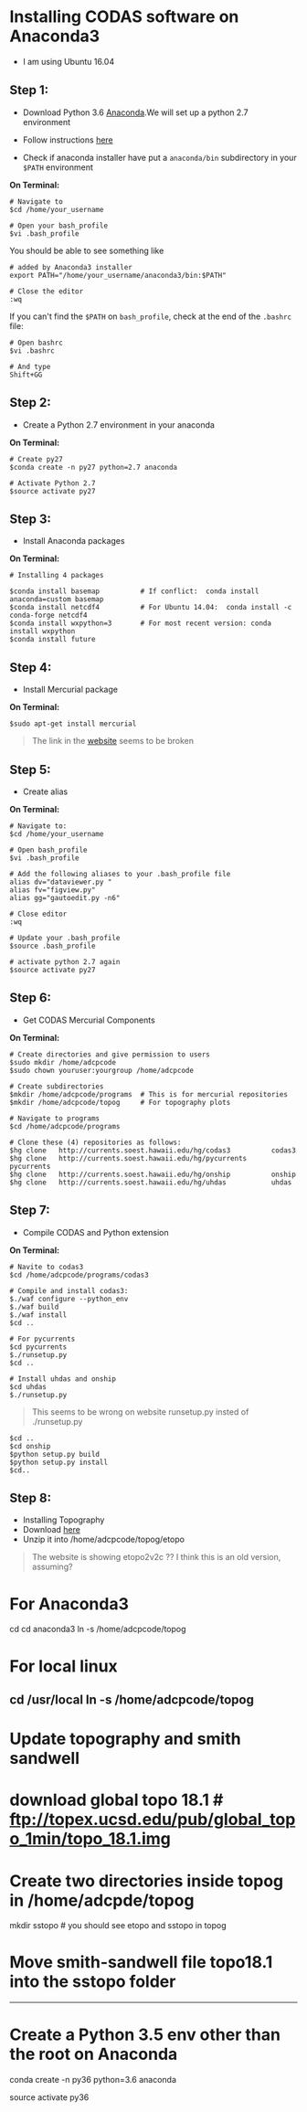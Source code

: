 # Installing CODAS software on Anaconda3
- I am using Ubuntu 16.04


## Step 1:
- Download Python 3.6 [Anaconda](https://www.anaconda.com/download/#linux).We will set up a python 2.7 environment

- Follow instructions [here]( https://docs.anaconda.com/anaconda/install/linux)

- Check if anaconda installer have put a ``anaconda/bin`` subdirectory in your ``$PATH`` environment

**On Terminal:**
```
# Navigate to
$cd /home/your_username  

# Open your bash_profile
$vi .bash_profile
```
You should be able to see something like

```
# added by Anaconda3 installer
export PATH="/home/your_username/anaconda3/bin:$PATH"

# Close the editor
:wq
```

If you can't find the ``$PATH`` on ``bash_profile``, check at the end of the ``.bashrc`` file:

```
# Open bashrc
$vi .bashrc

# And type
Shift+GG
```

## Step 2:
- Create a Python 2.7 environment in your anaconda

**On Terminal:**
```
# Create py27
$conda create -n py27 python=2.7 anaconda

# Activate Python 2.7
$source activate py27
```

## Step 3:
- Install Anaconda packages 

**On Terminal:**
```
# Installing 4 packages

$conda install basemap          # If conflict:  conda install anaconda=custom basemap 
$conda install netcdf4          # For Ubuntu 14.04:  conda install -c conda-forge netcdf4   
$conda install wxpython=3       # For most recent version: conda install wxpython
$conda install future
```
## Step 4:

- Install Mercurial package 

**On Terminal:**
```
$sudo apt-get install mercurial
```
> The link in the [website]( https://currents.soest.hawaii.edu/docs/adcp_doc/codas_setup/anaconda_install/index.html) seems to be broken


## Step 5:

- Create alias

**On Terminal:**
```
# Navigate to:
$cd /home/your_username

# Open bash_profile
$vi .bash_profile

# Add the following aliases to your .bash_profile file
alias dv="dataviewer.py "
alias fv="figview.py"
alias gg="gautoedit.py -n6"

# Close editor
:wq

# Update your .bash_profile
$source .bash_profile

# activate python 2.7 again
$source activate py27 
```

## Step 6:
- Get CODAS Mercurial Components

**On Terminal:**
```
# Create directories and give permission to users
$sudo mkdir /home/adcpcode
$sudo chown youruser:yourgroup /home/adcpcode

# Create subdirectories
$mkdir /home/adcpcode/programs  # This is for mercurial repositories
$mkdir /home/adcpcode/topog     # For topography plots 

# Navigate to programs
$cd /home/adcpcode/programs

# Clone these (4) repositories as follows:
$hg clone   http://currents.soest.hawaii.edu/hg/codas3          codas3
$hg clone   http://currents.soest.hawaii.edu/hg/pycurrents      pycurrents
$hg clone   http://currents.soest.hawaii.edu/hg/onship          onship
$hg clone   http://currents.soest.hawaii.edu/hg/uhdas           uhdas
```
## Step 7:
- Compile CODAS and Python extension

**On Terminal:**
```
# Navite to codas3
$cd /home/adcpcode/programs/codas3

# Compile and install codas3:
$./waf configure --python_env
$./waf build
$./waf install
$cd ..

# For pycurrents
$cd pycurrents
$./runsetup.py
$cd ..

# Install uhdas and onship
$cd uhdas 
$./runsetup.py    
```
> This seems to be wrong on website runsetup.py insted of ./runsetup.py

```
$cd ..
$cd onship
$python setup.py build
$python setup.py install
$cd..
```

## Step 8:
- Installing Topography
- Download [here](ftp://currents.soest.hawaii.edu/pub/outgoing/etopo1_for_pycurrents.zip)
- Unzip it into /home/adcpcode/topog/etopo
> The website is showing etopo2v2c ?? I think this is an old version, assuming?



# For Anaconda3
cd
cd anaconda3
ln -s /home/adcpcode/topog 

# For local linux
cd /usr/local
ln -s /home/adcpcode/topog
------------------------------------------------
# Update topography and smith sandwell
# download global topo 18.1 # ftp://topex.ucsd.edu/pub/global_topo_1min/topo_18.1.img 
# Create two directories inside topog in /home/adcpde/topog
mkdir sstopo # you should see etopo and sstopo in topog

# Move smith-sandwell file topo18.1 into the sstopo folder


--------------------------------------------- 
# Create a Python 3.5 env other than the root on Anaconda
conda create -n py36 python=3.6 anaconda

source activate py36
